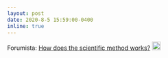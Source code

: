 ```yaml
---
layout: post
date: 2020-8-5 15:59:00-0400
inline: true
---
```


Forumista:  <a href="https://forumtanca.podbean.com/e/jak-dziala-metoda-naukowa-1-forumista-by-forum-tanca"> How does the scientific method works?</a> <img src="https://upload.wikimedia.org/wikipedia/commons/thumb/e/e2/Flag_of_Poland_%28bordered%29.svg/200px-Flag_of_Poland_%28bordered%29.svg.png" alt="PL" height="20"> 